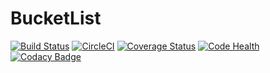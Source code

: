 # BucketList
[![Build Status](https://travis-ci.org/kimobrian/BucketList.svg?branch=ci-integration)](https://travis-ci.org/kimobrian/BucketList)
[![CircleCI](https://circleci.com/gh/kimobrian/BucketList/tree/ci-integration.svg?style=svg)](https://circleci.com/gh/kimobrian/BucketList/tree/ci-integration)
[![Coverage Status](https://coveralls.io/repos/github/kimobrian/BucketList/badge.svg?branch=ci-integration)](https://coveralls.io/github/kimobrian/BucketList?branch=ci-integration)
[![Code Health](https://landscape.io/github/kimobrian/BucketList/ci-integration/landscape.svg?style=flat)](https://landscape.io/github/kimobrian/BucketList/ci-integration)
[![Codacy Badge](https://api.codacy.com/project/badge/Grade/ebddd6754a7c4f7ca0cb21fe86d8af4f)](https://www.codacy.com/app/brian-kimokoti/BucketList?utm_source=github.com&amp;utm_medium=referral&amp;utm_content=kimobrian/BucketList&amp;utm_campaign=Badge_Grade)

